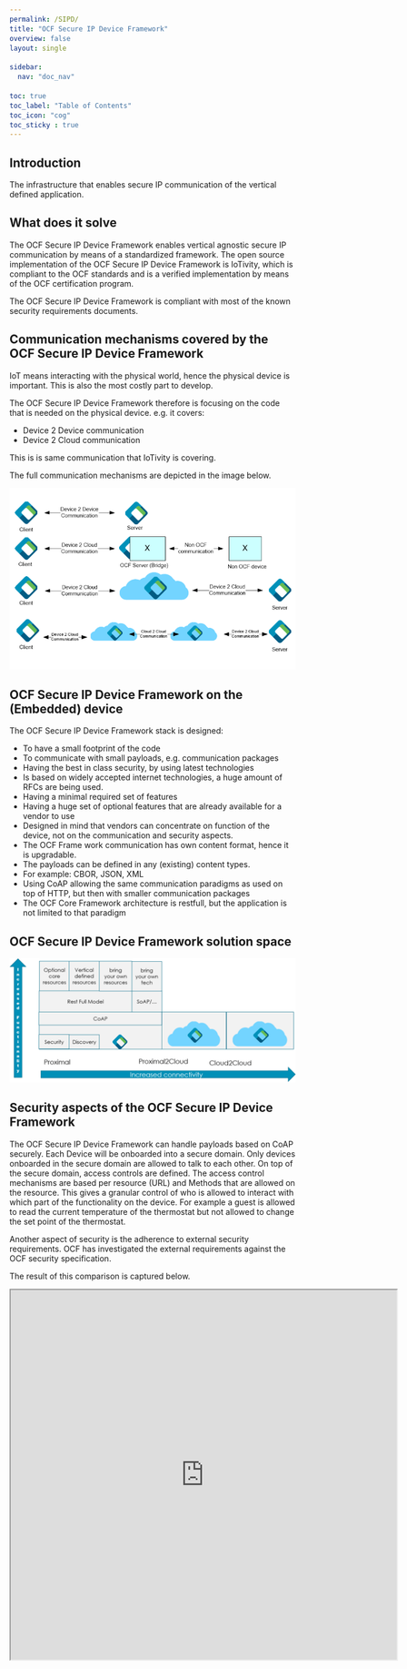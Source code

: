 ```yaml
---
permalink: /SIPD/
title: "OCF Secure IP Device Framework"
overview: false
layout: single

sidebar:
  nav: "doc_nav"

toc: true
toc_label: "Table of Contents"
toc_icon: "cog"
toc_sticky : true
---
```


## Introduction

The infrastructure that enables secure IP communication of the vertical defined application.

## What does it solve

The OCF Secure IP Device Framework enables vertical agnostic secure IP communication by means of a standardized framework. The open source implementation of the OCF Secure IP Device Framework is IoTivity, which is compliant to the OCF standards and is a verified implementation by means of the OCF certification program.

The OCF Secure IP Device Framework is compliant with most of the known security requirements documents.

## Communication mechanisms covered by the OCF Secure IP Device Framework

IoT means interacting with the physical world, hence the physical device is important. This is also the most costly part to develop.

The OCF Secure IP Device Framework therefore is focusing on the code that is needed on the physical device. e.g. it covers:

* Device 2 Device communication
* Device 2 Cloud communication

This is is same communication that IoTivity is covering.

The full communication mechanisms are depicted in the image below.

![communication mechanisms](../assets/images/picture1-1.png "communication mechanisms")

## OCF Secure IP Device Framework on the (Embedded) device

The OCF Secure IP Device Framework stack is designed:

* To have a small footprint of the code
* To communicate with small payloads, e.g. communication packages
* Having the best in class security, by using latest technologies
* Is based on widely accepted internet technologies, a huge amount of RFCs are being used.
* Having a minimal required set of features
* Having a huge set of optional features that are already available for a vendor to use
* Designed in mind that vendors can concentrate on function of the device, not on the communication and security aspects.
* The OCF Frame work communication has own content format, hence it is upgradable.
* The payloads can be defined in any (existing) content types.
* For example: CBOR, JSON, XML
* Using CoAP allowing the same communication paradigms as used on top of HTTP, but then with smaller communication packages
* The OCF Core Framework architecture is restfull, but the application is not limited to that paradigm 

## OCF Secure IP Device Framework solution space

![the solution space](../assets/images/cfpicture2-1536x664.png "the solution space")

## Security aspects of the OCF Secure IP Device Framework

The OCF Secure IP Device Framework can handle payloads based on CoAP securely. 
Each Device will be onboarded into a secure domain. 
Only devices onboarded in the secure domain are allowed to talk to each other. On top of the secure domain, access controls are defined. 
The access control mechanisms are based per resource (URL) and Methods that are allowed on the resource. 
This gives a granular control of who is allowed to interact with which part of the functionality on the device. 
For example a guest is allowed to read the current temperature of the thermostat but not allowed to change the set point of the thermostat.

Another aspect of security is the adherence to external security requirements. 
OCF has investigated the external requirements against the OCF security specification.

The result of this comparison is captured below.

<iframe src="https://openconnectivityfoundation.github.io/OCF-Security-Baseline-Mapping/docs/index.html" style="width:135%;height:650px;display:block;margin-left:auto;margin-right:auto;"></iframe>
